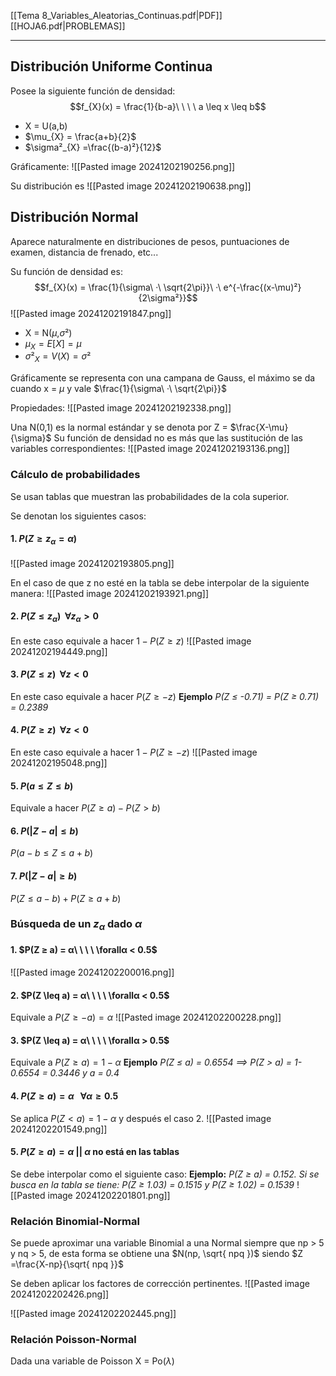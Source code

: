 [[Tema 8_Variables_Aleatorias_Continuas.pdf|PDF]]
[[HOJA6.pdf|PROBLEMAS]]
___
## Distribución Uniforme Continua
Posee la siguiente función de densidad: $$f_{X}(x) = \frac{1}{b-a}\ \ \ \ a \leq x \leq b$$
+ X = U(a,b)
+ $\mu_{X} = \frac{a+b}{2}$ 
+ $\sigma²_{X} =\frac{(b-a)²}{12}$

Gráficamente:
![[Pasted image 20241202190256.png]]

Su distribución es
![[Pasted image 20241202190638.png]]
## Distribución Normal
Aparece naturalmente en distribuciones de pesos, puntuaciones de examen, distancia de frenado, etc...

Su función de densidad es: $$f_{X}(x) = \frac{1}{\sigma\ ·\ \sqrt{2\pi}}\ ·\ e^{-\frac{(x-\mu)²}{2\sigma²}}$$
![[Pasted image 20241202191847.png]]

+ X = N($\mu$,$\sigma²$)
+ $\mu_{X} = E[X] = \mu$
+ $\sigma²_{X} = V(X) = \sigma²$

Gráficamente se representa con una campana de Gauss, el máximo se da cuando x = $\mu$ y vale $\frac{1}{\sigma\ ·\ \sqrt{2\pi}}$

Propiedades:
![[Pasted image 20241202192338.png]]

Una N(0,1) es la normal estándar y se denota por Z = $\frac{X-\mu}{\sigma}$
Su función de densidad no es más que las sustitución de las variables correspondientes:
![[Pasted image 20241202193136.png]]

### Cálculo de probabilidades
Se usan tablas que muestran las probabilidades de la cola superior.

Se denotan los siguientes casos:
#### 1. $P(Z \geq z_{\alpha} = \alpha)$
![[Pasted image 20241202193805.png]]

En el caso de que z no esté en la tabla se debe interpolar de la siguiente manera:
![[Pasted image 20241202193921.png]]

#### 2. $P(Z \leq z_{\alpha})\ \ \forall z_{\alpha} > 0$
En este caso equivale a hacer $1-P(Z\geq z)$
![[Pasted image 20241202194449.png]]

#### 3. $P(Z \leq z)\ \ \forall z<0$
En este caso equivale a hacer $P(Z\geq -z)$
**Ejemplo** *P(Z ≤ -0.71) = P(Z ≥ 0.71) = 0.2389*

#### 4. $P(Z \geq z)\ \ \forall z<0$
En este caso equivale a hacer $1 - P(Z\geq -z)$
![[Pasted image 20241202195048.png]]

#### 5. $P(a \leq Z \leq b)$
Equivale a hacer $P(Z \geq a) - P(Z>b)$
#### 6. $P(|Z - a| ≤ b)$ 
$P(a-b \leq Z \leq a+b)$
#### 7. $P(|Z - a| \geq b)$
$P(Z ≤ a-b) + P(Z ≥ a+b)$
### Búsqueda de un $z_{\alpha}$ dado $\alpha$
#### 1. $P(Z ≥ a) = α\ \ \ \ \forallα < 0.5$
![[Pasted image 20241202200016.png]]

#### 2. $P(Z \leq a) = α\ \ \ \ \forallα < 0.5$
Equivale a $P(Z ≥ -a) = \alpha$
![[Pasted image 20241202200228.png]]

#### 3. $P(Z \leq a) = α\ \ \ \ \forallα > 0.5$
Equivale a $P(Z\geq a) = 1-\alpha$
**Ejemplo** *P(Z ≤ a) = 0.6554 $\implies$ P(Z > a) = 1- 0.6554 = 0.3446 y a = 0.4*
#### 4. $P(Z ≥ a) = α\ \ \ \forall \alpha \geq 0.5$
Se aplica $P(Z < a) = 1 - α$ y después el caso 2.
![[Pasted image 20241202201549.png]]

#### 5. $P(Z \geq a) = \alpha$  || $\alpha$ no está en las tablas
Se debe interpolar como el siguiente caso:
**Ejemplo:** *P(Z ≥ a) = 0.152. Si se busca en la tabla se tiene: P(Z ≥ 1.03) = 0.1515 y P(Z ≥ 1.02) = 0.1539*
![[Pasted image 20241202201801.png]]

### Relación Binomial-Normal
Se puede aproximar una variable Binomial a una Normal siempre que np > 5 y nq > 5, de esta forma se obtiene una $N(np, \sqrt{ npq })$ siendo $Z =\frac{X-np}{\sqrt{ npq }}$

Se deben aplicar los factores de corrección pertinentes.
![[Pasted image 20241202202426.png]]

![[Pasted image 20241202202445.png]]

### Relación Poisson-Normal
Dada una variable de Poisson X = Po($\lambda$) 